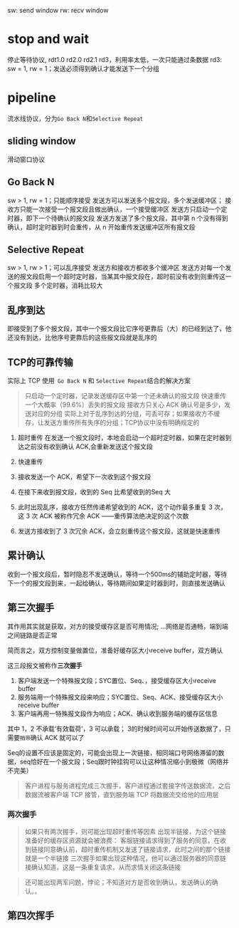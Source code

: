 sw: send window
rw: recv window

# stop and wait
停止等待协议, rdt1.0 rd2.0 rd2.1 rd3，利用率太低，一次只能通过条数据
rd3: sw = 1, rw = 1；发送必须得到确认才能发送下一个分组

# pipeline
流水线协议，分为`Go Back N`和`Selective Repeat`

## sliding window
滑动窗口协议

## Go Back N
sw > 1, rw = 1；只能顺序接受
发送方可以发送多个报文段，多个发送缓冲区；
接收方只能一次接受一个报文段且做出确认，一个接受缓冲区
发送方只启动一个定时器，即下一个待确认的报文段
发送方发送了多个报文段，其中第 n 个没有得到确认，超时定时器到时会重传，从 n 开始重传发送缓冲区所有报文段

## Selective Repeat
sw > 1, rw > 1；可以乱序接受
发送方和接收方都收多个缓冲区
发送方对每一个发送的报文段启用一个超时定时器，当某其中报文段在，超时前没有收到则重传这一个报文段
多个定时器，消耗比较大

## 乱序到达
即接受到了多个报文段，其中一个报文段比它序号更靠后（大）的已经到达了，他还没有到达，比他序号更靠后的这些报文段就是乱序的

## TCP的可靠传输
实际上 TCP 使用` Go Back N` 和 `Selective Repeat`结合的解决方案
> 只启动一个定时器，记录发送缓存区中第一个还未确认的报文段
> 快速重传一个大概率（99.6%）丢失的报文段
> 接收方只关心 ACK 确认号是多少，发送对应的分组
> 实际上对于乱序到达的分组，可丢可存；如果接收方不缓存，让发送方重传所有失序的分组；TCP协议中没有明确规定的


1. 超时重传
在发送一个报文段时，本地会启动一个超时定时器，如果在定时器到达之前没有收到确认 ACK,会重新发送这个报文段

1. 快速重传
2. 接收发送一个 ACK，希望下一次收到这个报文段
3. 在接下来收到报文段，收到的 Seq 比希望收到的Seq 大
4. 此时出现乱序，接收方任然传递希望收到的 ACK，这个动作最多重复 3 次，这 3 次 ACK 被称作冗余 ACK ——重传算法绝决定的这个次数
5. 发送方接收到了 3 次冗余 ACK，会立刻重传这个报文段，这就是快速重传

## 累计确认
收到一个报文段后，暂时隐忍不发送确认，等待一个500ms的辅助定时器，等待下一个的报文段到来，一起给确认，等待期间如果定时器到时，则直接发送确认

## 第三次握手
其作用其实就是获取，对方的接受缓存区是否可用情况; ...网络是否通畅，端到端之间链路是否正常

简而言之，双方控制变量做置位，准备好缓存区大小receive buffer，双方确认

这三段报文被称作**三次握手**

1. 客户端发送一个特殊报文段；SYC置位、Seq、，接受缓存区大小receive buffer
2. 服务端用一个特殊报文段来响应；SYC置位、Seq、ACK、接受缓存区大小receive buffer
3. 客户端再用一特殊报文段作为响应；ACK、确认收到服务端的缓存区信息


其中 1，2 不承载‘有效载荷’，3 可以承载；
3的时候时间可以开始传送数据了，只需要`捎带`确认 ACK 就可以了

Seq的设置不应该是固定的，可能会出现上一次链接，相同端口号网络滞留的数据，seq恰好在一个报文段；Seq跟时钟挂钩可以让这种情况缩小到极微（网络并不完美）

> 客户进程与服务进程完成三次握手，客户进程通过套接字传送数据流，之后数据流被客户端 TCP 接管，直到服务端 TCP 将数据流交给他的应用层

### 两次握手

> 如果只有两次握手，则可能出现超时重传等因素
出现半链接，为这个链接准备好的缓存区资源就会被浪费：
客服链接请求得到了服务的同意，在收到链接同意确认前，超时重传机制又发送了链接请求，此时之间的那个链接就是一个半链接
三次握手如果出现这种情况，他可以通过服务器的同意链接确认知道，这是一条重复请求，从而求情关闭这条链接

> 还可能出现两军问题，悖论；不知道对方是否收到确认，发送确认的确认。。

## 第四次挥手
